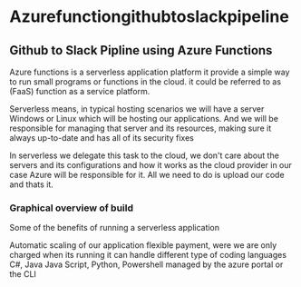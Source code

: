 # Azurefunctiongithubtoslackpipeline
<h2>Github to Slack Pipline using Azure Functions </h2>

Azure functions is a serverless application platform it provide a simple way to run small programs or functions in the cloud. it could be referred to as (FaaS) function as a service platform.

Serverless means, in typical hosting scenarios we will have a server Windows or Linux which will be hosting our applications. And we will be responsible for managing that server and its resources, making sure it always up-to-date and has all of its security fixes 

In serverless we delegate this task to the cloud, we don't care about the servers and its configurations and how it works as the cloud provider in our case Azure will be responsible for it. All we need to do is upload our code and thats it.

<h3><b>Graphical overview of build</b></h3>



Some of the benefits of running a serverless application

Automatic scaling of our application
flexible payment, were we are only charged when its running
it can handle different type of coding languages C#, Java Java Script, Python, Powershell
managed by the azure portal or the CLI
